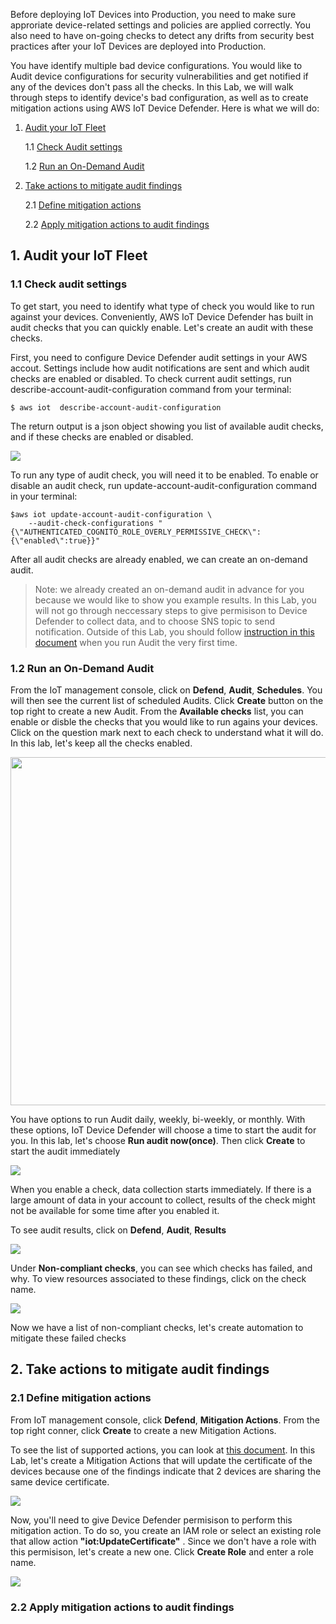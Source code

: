 Before deploying IoT Devices into Production, you need to make sure approriate device-related settings and policies are applied correctly. You also need to have on-going checks to detect any drifts from security best practices after your IoT Devices are deployed into Production. 

You have identify multiple bad device configurations. You would like to Audit device configurations for security vulnerabilities and get notified if any of the devices don't pass all the checks. In this Lab, we will walk through steps to identify device's bad configuration, as well as to create mitigation actions using AWS IoT Device Defender. Here is what we will do:

1. [Audit your IoT Fleet](https://github.com/hongpham/IoT-Security-Workshop/blob/master/Lab%202%20-%20Audit%20your%20IoT%20Fleet/README.md#1-audit-your-iot-fleet)

    1.1 [Check Audit settings](https://github.com/hongpham/IoT-Security-Workshop/blob/master/Lab%202%20-%20Audit%20your%20IoT%20Fleet/README.md#11-check-audit-settings)
    
    1.2 [Run an On-Demand Audit](https://github.com/hongpham/IoT-Security-Workshop/blob/master/Lab%202%20-%20Audit%20your%20IoT%20Fleet/README.md#12-run-an-on-demand-audit)

2. [Take actions to mitigate audit findings](https://github.com/hongpham/IoT-Security-Workshop/blob/master/Lab%202%20-%20Audit%20your%20IoT%20Fleet/README.md#2-take-actions-to-mitigate-audit-findings)

    2.1 [Define mitigation actions](https://github.com/hongpham/IoT-Security-Workshop/blob/master/Lab%202%20-%20Audit%20your%20IoT%20Fleet/README.md#21-define-mitigation-actions)
    
    2.2 [Apply mitigation actions to audit findings](https://github.com/hongpham/IoT-Security-Workshop/blob/master/Lab%202%20-%20Audit%20your%20IoT%20Fleet/README.md#22-apply-mitigation-actions-to-audit-findings)


## 1. Audit your IoT Fleet

### 1.1 Check audit settings

To get start, you need to identify what type of check you would like to run against your devices. Conveniently, AWS IoT Device Defender has built in audit checks that you can quickly enable. Let's create an audit with these checks.

First, you need to configure  Device Defender audit settings in your AWS accout. Settings include how audit notifications are sent and which audit checks are enabled or disabled.  To check current audit settings, run describe-account-audit-configuration command from your terminal:

```
$ aws iot  describe-account-audit-configuration
```

The return output is a json object showing you list of available audit checks, and if these checks are enabled or disabled. 

<img src="../images/auditsetting.png"/>

To run any type of audit check, you will need it to be enabled. To enable or disable an audit check, run update-account-audit-configuration command in your terminal:

```
$aws iot update-account-audit-configuration \
    --audit-check-configurations "{\"AUTHENTICATED_COGNITO_ROLE_OVERLY_PERMISSIVE_CHECK\":{\"enabled\":true}}"
```
After all audit checks are already enabled, we can create an on-demand audit.


> Note: we already created an on-demand audit in advance for you because we would like to show you example results. In this Lab, you will not go through neccessary steps to give permisison to Device Defender to collect data, and to choose SNS topic to send notification. Outside of this Lab, you should follow [instruction in this document](https://docs.aws.amazon.com/iot/latest/developerguide/device-defender-HowToProceed.html) when you run Audit the very first time. 

### 1.2 Run an On-Demand Audit

From the IoT management console, click on **Defend**, **Audit**, **Schedules**. You will then see the current list of scheduled Audits. Click **Create** button on the top right to create a new Audit. From the **Available checks** list, you can enable or disble the checks that you would like to run agains your devices. Click on the question mark next to each check to understand what it will do. In this lab, let's keep all the checks enabled.

<img src="../images/Auditlist.png" width="600" height="557"/>

You have options to run Audit daily, weekly, bi-weekly, or monthly. With these options, IoT Device Defender will choose a time to start the audit for you. In this lab, let's choose **Run audit now(once)**. Then click **Create** to start the audit immediately

<img src="../images/Auditschedule.png"/>

When you enable a check, data collection starts immediately. If there is a large amount of data in your account to collect, results of the check might not be available for some time after you enabled it.

To see audit results, click on **Defend**, **Audit**, **Results** 

<img src="../images/Auditresult.png"/>

Under **Non-compliant checks**, you can see which checks has failed, and why. To view resources associated to these findings, click on the check name.

<img src="../images/checkresult.png"/>

Now we have a list of non-compliant checks, let's create automation to mitigate these failed checks

## 2. Take actions to mitigate audit findings

### 2.1 Define mitigation actions

From IoT management console, click **Defend**, **Mitigation Actions**. From the top right conner, click **Create** to create a new Mitigation Actions.

To see the list of supported actions, you can look at [this document](https://docs.aws.amazon.com/iot/latest/developerguide/device-defender-mitigation-actions.html). In this Lab, let's create a Mitigation Actions that will update the certificate of the devices because one of the findings indicate that 2 devices are sharing the same device certificate.

<img src="../images/ma-updatedev.png"/>

Now, you'll need to give Device Defender permisison to perform this mitigation action. To do so, you create an IAM role or select an existing role that allow action **"iot:UpdateCertificate"** . Since we don't have a role with this permisison, let's create a new one. Click **Create Role** and enter a role name. 

<img src="../images/ma-permission.png"/>

### 2.2 Apply mitigation actions to audit findings

